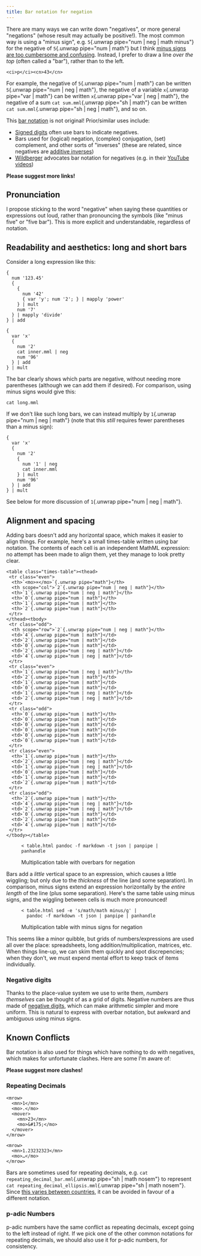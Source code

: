 ```yaml
---
title: Bar notation for negation
---
```


There are many ways we can write down "negatives", or more general "negations"
(whose result may actually be positive!). The most common way is using a "minus
sign", e.g. `5`{.unwrap pipe="num | neg | math minus"} for the negative of
`5`{.unwrap pipe="num | math"} but I think [minus signs are too cumbersome and
confusing](minus.html). Instead, I prefer to draw a line *over the top* (often
called a "bar"), rather than to the left.

```{pipe="add > sum.mml"}
<ci>p</ci><cn>43</cn>
```

For example, the negative of `5`{.unwrap pipe="num | math"} can be written
`5`{.unwrap pipe="num | neg | math"}, the negative of a variable
`x`{.unwrap pipe="var | math"} can be written
`x`{.unwrap pipe="var | neg | math"}, the negative of a sum
`cat sum.mml`{.unwrap pipe="sh | math"} can be written
`cat sum.mml`{.unwrap pipe="sh | neg | math"}, and so on.

This [bar notation](https://en.wikipedia.org/wiki/Overline#Math_and_science)
is not original! Prior/similar uses include:

 - [Signed digits](https://en.wikipedia.org/wiki/Signed-digit_representation)
   often use bars to indicate negatives.
 - Bars used for (logical) negation, (complex) conjugation, (set) complement,
   and other sorts of "inverses" (these are related, since negatives are
   [additive inverses](https://en.wikipedia.org/wiki/Additive_inverse))
 - [Wildberger](https://www.wildegg.com) advocates bar notation for negatives
   (e.g. in their [YouTube videos](https://www.youtube.com/c/njwildberger))

**Please suggest more links!**

## Pronunciation ##

I propose sticking to the word "negative" when saying these quantities or
expressions out loud, rather than pronouncing the symbols (like "minus five" or
"five bar"). This is more explicit and understandable, regardless of notation.

## Readability and aesthetics: long and short bars ##

Consider a long expression like this:

```{pipe="sh > inner.mml"}
{
  num '123.45'
  {
    {
      num '42'
      { var 'y'; num '2'; } | mapply 'power'
    } | mult
    num '7'
  } | mapply 'divide'
} | add
```

```{.unwrap pipe="sh | tee long.mml | math block"}
{
  var 'x'
  {
    num '2'
    cat inner.mml | neg
    num '96'
  } | add
} | mult
```

The bar clearly shows which parts are negative, without needing more parentheses
(although we can add them if desired). For comparison, using minus signs would
give this:

```{.unwrap pipe="sh | math block minus"}
cat long.mml
```

If we don't like such long bars, we can instead multiply by
`1`{.unwrap pipe="num | neg | math"} (note that this *still* requires fewer
parentheses than a minus sign):

```{.unwrap pipe="sh | math block"}
{
  var 'x'
  {
    num '2'
    {
      num '1' | neg
      cat inner.mml
    } | mult
    num '96'
  } | add
} | mult
```

See below for more discussion of `1`{.unwrap pipe="num | neg | math"}.

## Alignment and spacing ##

Adding bars doesn't add any horizontal space, which makes it easier to align
things. For example, here's a small times-table written using bar notation. The
contents of each cell is an independent MathML expression: no attempt has been
made to align them, yet they manage to look pretty clear.

<style type="text/css">
.times-table {
 border-collapse: collapse;
 margin: auto;
}

.times-table > * > tr > th:first-child {
 border-right:black solid 1px;
}

.times-table > thead > tr > th {
 border-bottom:black solid 1px;
}

.times-table td, .times-table th {
 padding: 0.2em 0.3em;
}
</style>

```{pipe="cat > table.html"}
<table class="times-table"><thead>
 <tr class="even">
  <th>`<mo>×</mo>`{.unwrap pipe="math"}</th>
  <th scope="col">`2`{.unwrap pipe="num | neg | math"}</th>
  <th>`1`{.unwrap pipe="num | neg | math"}</th>
  <th>`0`{.unwrap pipe="num | math"}</th>
  <th>`1`{.unwrap pipe="num | math"}</th>
  <th>`2`{.unwrap pipe="num | math"}</th>
 </tr>
</thead><tbody>
 <tr class="odd">
  <th scope="row">`2`{.unwrap pipe="num | neg | math"}</th>
  <td>`4`{.unwrap pipe="num | math"}</td>
  <td>`2`{.unwrap pipe="num | math"}</td>
  <td>`0`{.unwrap pipe="num | math"}</td>
  <td>`2`{.unwrap pipe="num | neg | math"}</td>
  <td>`4`{.unwrap pipe="num | neg | math"}</td>
 </tr>
 <tr class="even">
  <th>`1`{.unwrap pipe="num | neg | math"}</th>
  <td>`2`{.unwrap pipe="num | math"}</td>
  <td>`1`{.unwrap pipe="num | math"}</td>
  <td>`0`{.unwrap pipe="num | math"}</td>
  <td>`1`{.unwrap pipe="num | neg | math"}</td>
  <td>`2`{.unwrap pipe="num | neg | math"}</td>
 </tr>
 <tr class="odd">
  <th>`0`{.unwrap pipe="num | math"}</th>
  <td>`0`{.unwrap pipe="num | math"}</td>
  <td>`0`{.unwrap pipe="num | math"}</td>
  <td>`0`{.unwrap pipe="num | math"}</td>
  <td>`0`{.unwrap pipe="num | math"}</td>
  <td>`0`{.unwrap pipe="num | math"}</td>
 </tr>
 <tr class="even">
  <th>`1`{.unwrap pipe="num | math"}</th>
  <td>`2`{.unwrap pipe="num | neg | math"}</td>
  <td>`1`{.unwrap pipe="num | neg | math"}</td>
  <td>`0`{.unwrap pipe="num | math"}</td>
  <td>`1`{.unwrap pipe="num | math"}</td>
  <td>`2`{.unwrap pipe="num | math"}</td>
 </tr>
 <tr class="odd">
  <th>`2`{.unwrap pipe="num | math"}</th>
  <td>`4`{.unwrap pipe="num | neg | math"}</td>
  <td>`2`{.unwrap pipe="num | neg | math"}</td>
  <td>`0`{.unwrap pipe="num | math"}</td>
  <td>`2`{.unwrap pipe="num | math"}</td>
  <td>`4`{.unwrap pipe="num | math"}</td>
 </tr>
</tbody></table>
```

<figure>

```{.unwrap pipe="sh"}
< table.html pandoc -f markdown -t json | panpipe | panhandle
```

<figcaption>Multiplication table with overbars for negation</figcaption>
</figure>

Bars add a *little* vertical space to an expression, which causes a little
wiggling; but only due to the *thickness* of the line (and some separation). In
comparison, minus signs extend an expression horizontally by the *entire length*
of the line (plus some separation). Here's the same table using minus signs, and
the wiggling between cells is much more pronounced!

<figure>

```{.unwrap pipe="sh"}
< table.html sed -e 's/math/math minus/g' |
  pandoc -f markdown -t json | panpipe | panhandle
```

<figcaption>Multiplication table with minus signs for negation</figcaption>
</figure>

This seems like a minor quibble, but grids of numbers/expressions are used all
over the place: spreadsheets, long addition/multiplication, matrices, etc. When
things line-up, we can skim them quickly and spot discrepencies; when they
don't, we must expend mental effort to keep track of items individually.

### Negative digits ###

Thanks to the place-value system we use to write them, *numbers themselves* can
be thought of as a grid of digits. Negative numbers are thus made of
[negative digits](negative_digits.html), which can make arithmetic simpler and
more uniform. This is natural to express with overbar notation, but awkward and
ambiguous using minus signs.

## Known Conflicts ##

Bar notation is also used for things which have nothing to do with negatives,
which makes for unfortunate clashes. Here are some I'm aware of:

**Please suggest more clashes!**

### Repeating Decimals ###

```{pipe="cat > repeating_decimal_bar.mml"}
<mrow>
  <mn>1</mn>
  <mo>.</mo>
  <mover>
    <mn>23</mn>
    <mo>&#175;</mo>
  </mover>
</mrow>
```

```{pipe="cat > repeating_decimal_ellipsis.mml"}
<mrow>
  <mn>1.23232323</mn>
  <mo>…</mo>
</mrow>
```

Bars are sometimes used for repeating decimals, e.g.
`cat repeating_decimal_bar.mml`{.unwrap pipe="sh | math nosem"} to represent
`cat repeating_decimal_ellipsis.mml`{.unwrap pipe="sh | math nosem"}. Since
[this varies between
countries](https://en.wikipedia.org/wiki/Repeating_decimal#Notation), it can be
avoided in favour of a different notation.

### p-adic Numbers ###

p-adic numbers have the same conflict as repeating decimals, except going to the
left instead of right. If we pick one of the other common notations for
repeating decimals, we should also use it for p-adic numbers, for consistency.
